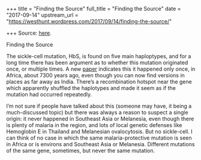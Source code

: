 +++
title = "Finding the Source"
full_title = "Finding the Source"
date = "2017-09-14"
upstream_url = "https://westhunt.wordpress.com/2017/09/14/finding-the-source/"

+++
Source: [here](https://westhunt.wordpress.com/2017/09/14/finding-the-source/).

Finding the Source

The sickle-cell mutation, HbS, is found on five main haploptypes, and
for a long time there has been argument as to whether this mutation
originated once, or multiple times. A new
[paper](http://www.biorxiv.org/content/biorxiv/early/2017/09/12/187419.full.pdf)
indicates this it happened only once, in Africa, about 7300 years ago,
even though you can now find versions in places as far away as India.
There’s a recombination hotspot near the gene which apparently shuffled
the haplotypes and made it seem as if the mutation had occurred
repeatedly.

I’m not sure if people have talked about this (someone may have, it
being a much-discussed topic) but there was always a reason to suspect a
single origin: it never happened in Southeast Asia or Melanesia, even
though there is plenty of malaria in the region, and lots of local
genetic defenses like Hemoglobin E in Thailand and Melanesian
ovalocytosis. But no sickle-cell. I can think of no case in which the
same malaria-protective mutation is seen in Africa or is environs and
Southeast Asia or Melanesia. Different mutations of the same gene,
sometimes, but never the same mutation.

